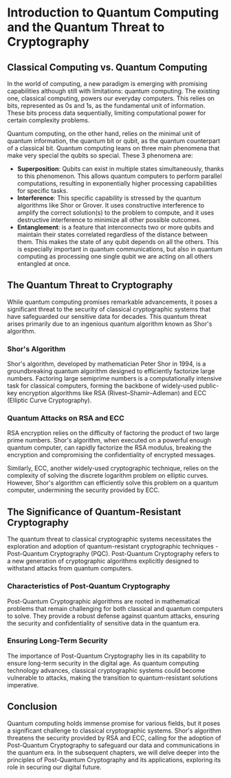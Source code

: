 # Introduction to Quantum Computing and the Quantum Threat to Cryptography

## Classical Computing vs. Quantum Computing

In the world of computing, a new paradigm is emerging with promising capabilities although still with limitations: quantum computing. The existing one, classical computing, powers our everyday computers. This relies on bits, represented as 0s and 1s, as the fundamental unit of information. These bits process data sequentially, limiting computational power for certain complexity problems.

Quantum computing, on the other hand, relies on the minimal unit of quantum information, the quantum bit or qubit, as the quantum counterpart of a classical bit. Quantum computing leans on three main phenomena that make very special the qubits so special. These 3 phenomena are:
* **Superposition**: Qubits can exist in multiple states simultaneously, thanks to this phenomenon. This allows quantum computers to perform parallel computations, resulting in exponentially higher processing capabilities for specific tasks.
* **Interference**: This specific capability is stressed by the quantum algorithms like Shor or Grover. It uses constructive interference to amplify the correct solution(s) to the problem to compute, and it uses destructive interference to minimize all other possible outcomes.
* **Entanglement**: is a feature that interconnects two or more qubits and maintain their states correlated regardless of the distance between them. This makes the state of any qubit depends on all the others. This is especially important in quantum communications, but also in quantum computing as processing one single qubit we are acting on all others entangled at once.

## The Quantum Threat to Cryptography

While quantum computing promises remarkable advancements, it poses a significant threat to the security of classical cryptographic systems that have safeguarded our sensitive data for decades. This quantum threat arises primarily due to an ingenious quantum algorithm known as Shor's algorithm.

###     Shor's Algorithm

Shor's algorithm, developed by mathematician Peter Shor in 1994, is a groundbreaking quantum algorithm designed to efficiently factorize large numbers. Factoring large semiprime numbers is a computationally intensive task for classical computers, forming the backbone of widely-used public-key encryption algorithms like RSA (Rivest–Shamir–Adleman) and ECC (Elliptic Curve Cryptography).

###     Quantum Attacks on RSA and ECC

RSA encryption relies on the difficulty of factoring the product of two large prime numbers. Shor's algorithm, when executed on a powerful enough quantum computer, can rapidly factorize the RSA modulus, breaking the encryption and compromising the confidentiality of encrypted messages.

Similarly, ECC, another widely-used cryptographic technique, relies on the complexity of solving the discrete logarithm problem on elliptic curves. However, Shor's algorithm can efficiently solve this problem on a quantum computer, undermining the security provided by ECC.

## The Significance of Quantum-Resistant Cryptography

The quantum threat to classical cryptographic systems necessitates the exploration and adoption of quantum-resistant cryptographic techniques - Post-Quantum Cryptography (PQC). Post-Quantum Cryptography refers to a new generation of cryptographic algorithms explicitly designed to withstand attacks from quantum computers.

###     Characteristics of Post-Quantum Cryptography

Post-Quantum Cryptographic algorithms are rooted in mathematical problems that remain challenging for both classical and quantum computers to solve. They provide a robust defense against quantum attacks, ensuring the security and confidentiality of sensitive data in the quantum era.

###     Ensuring Long-Term Security

The importance of Post-Quantum Cryptography lies in its capability to ensure long-term security in the digital age. As quantum computing technology advances, classical cryptographic systems could become vulnerable to attacks, making the transition to quantum-resistant solutions imperative.

## Conclusion

Quantum computing holds immense promise for various fields, but it poses a significant challenge to classical cryptographic systems. Shor's algorithm threatens the security provided by RSA and ECC, calling for the adoption of Post-Quantum Cryptography to safeguard our data and communications in the quantum era. In the subsequent chapters, we will delve deeper into the principles of Post-Quantum Cryptography and its applications, exploring its role in securing our digital future.